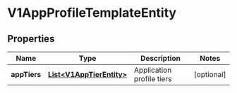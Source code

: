 # V1AppProfileTemplateEntity

## Properties
Name | Type | Description | Notes
------------ | ------------- | ------------- | -------------
**appTiers** | [**List&lt;V1AppTierEntity&gt;**](V1AppTierEntity.md) | Application profile tiers |  [optional]
